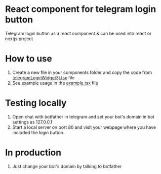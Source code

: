 # React component for telegram login button
Telegram login button as a react component &amp; can be used into react or nextjs project


# How to use
1. Create a new file in your components folder and copy the code from [telegramLoginWidget3j.tsx](https://github.com/threej-in/telegram-login-button-react-component/blob/main/telegramLoginWidget3j.tsx) file
2. See example usage in the [example.tsx](https://github.com/threej-in/telegram-login-button-react-component/blob/main/example.tsx) file


# Testing locally
1. Open chat with botfather in telegram and set your bot's domain in bot settings as 127.0.0.1
2. Start a local server on port 80 and visit your webpage where you have included the login button.

# In production
1. Just change your bot's domain by talking to botfather
